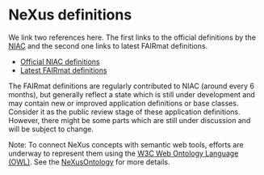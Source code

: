 # NeXus definitions

We link two references here.
The first links to the official definitions by the [NIAC](http://www.nexusformat.org) and the second one links to latest FAIRmat definitions.

- [Official NIAC definitions](https://manual.nexusformat.org/classes/index.html)
- [Latest FAIRmat definitions](https://fairmat-nfdi.github.io/nexus_definitions/)

The FAIRmat definitions are regularly contributed to NIAC (around every 6 months), but generally reflect
a state which is still under development and may contain new or improved application definitions or base classes.
Consider it as the public review stage of these application definitions.
However, there might be some parts which are still under discussion and will be subject to change.

Note: To connect NeXus concepts with semantic web tools, efforts are underway to represent them using the [W3C Web Ontology Language (OWL)](https://www.w3.org/OWL/). See the [NeXusOntology](https://github.com/FAIRmat-NFDI/NeXusOntology) for more details.
